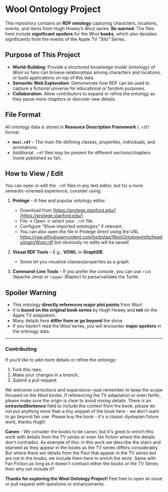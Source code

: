 ﻿# Wool Ontology Project

This repository contains an **RDF ontology** capturing characters, locations, events, and items from Hugh Howey’s *Wool* series. **Be warned**: The files here include **significant spoilers** for the *Wool* **books**, which also deviates significantly from the events of the Apple TV "Silo" Series. 

## Purpose of This Project

- **World-Building**: Provide a structured knowledge model (ontology) of *Wool* so fans can browse relationships among characters and locations, or build applications on top of this data.  
- **Semantic Web Exploration**: Demonstrate how RDF can be used to capture a fictional universe for educational or fandom purposes.  
- **Collaboration**: Allow contributors to expand or refine the ontology as they parse more chapters or discover new details.

## File Format

All ontology data is stored in **Resource Description Framework** (`.rdf`) format.

- **`Wool.rdf`** – The main file defining classes, properties, individuals, and annotations.  
- Additional `.rdf` files may be present for different sections/chapters (none published so far).

## How to View / Edit

You can open or edit the `.rdf` files in any text editor, but for a more semantic-oriented experience, consider using:

1. **Protégé** – A free and popular ontology editor.  
   - Download from [https://protege.stanford.edu/](https://protege.stanford.edu/)  
   - File → Open → select your `.rdf` file.  
   - Configure “Show imported ontologies” if relevant.
   - You can also open the file in Protege direct using the URL https://raw.githubusercontent.com/turbotas/WoolOntology/refs/heads/main/Wool.rdf but obviously no edits will be saved!

2. **Visual RDF Tools** – E.g., **VOWL** or **GraphDB**.  
   - Some let you visualize classes/properties as a graph.

3. **Command-Line Tools** – If you prefer the console, you can use `riot` (Apache Jena) or `rapper` (Raptor) to parse/validate the Turtle.

## Spoiler Warning

- This ontology **directly references major plot points** from *Wool*.  
- It is **based on the original book series** by Hugh Howey and **not** on the Apple TV adaptation.  
- Many details here **differ from or go beyond** the show.
- If you haven’t read the *Wool* series, you will encounter **major spoilers** in the ontology data.

---

### Contributing

If you’d like to add more details or refine the ontology:
1. Fork this repo,  
2. Make your changes in a branch,  
3. Submit a pull request.

We welcome corrections and expansions—just remember to keep the scope focused on the *Wool* books.
If referencing the TV adaptation or even fanfic, please make sure the origin is clear to avoid mixing details. There is an **extractedSentence** field to include the context from the book: please do not put anything more than a tiny snippet of the book here - we don't want to go beyond fair use.  Please buy the book - it's a classic dystopian future work, thanks Hugh!

**Canon** - We consider the books to be canon, but it's great to enrich this work with details from the TV series or even fan fiction where the details don't contradict.  As example of this: in this work we describe the stairs and stairwell as they appear in the books as the TV series differs considerably.  But where there are details from the Pact that appear in the TV series but are not in the books, we include them here to enrich the work. Same with Fan Fiction as long as it doesn't contract either the books or the TV Series then why not include it?

**Thanks for exploring the Wool Ontology Project!** Feel free to open an issue or pull request with questions or enhancements.
